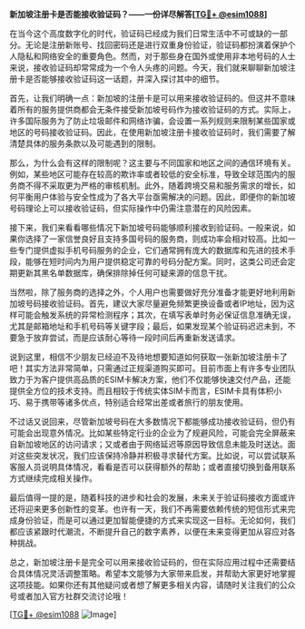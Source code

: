 **新加坡注册卡是否能接收验证码？——一份详尽解答[[TG💪+ @esim1088](https://t.me/s/esim1088)]**

在当今这个高度数字化的时代，验证码已经成为我们日常生活中不可或缺的一部分。无论是注册新账号、找回密码还是进行双重身份验证，验证码都扮演着保护个人隐私和网络安全的重要角色。然而，对于那些身在国外或使用非本地号码的人士来说，接收验证码却常常成为一个令人头疼的问题。今天，我们就来聊聊新加坡注册卡是否能够接收验证码这一话题，并深入探讨其中的细节。

首先，让我们明确一点：新加坡的注册卡是可以用来接收验证码的。但这并不意味着所有的服务提供商都会无条件接受新加坡号码作为接收验证码的方式。实际上，许多国际服务为了防止垃圾邮件和网络诈骗，会设置一系列规则来限制某些国家或地区的号码接收验证码。因此，在使用新加坡注册卡接收验证码时，我们需要了解清楚具体的服务条款以及可能遇到的限制。

那么，为什么会有这样的限制呢？这主要与不同国家和地区之间的通信环境有关。例如，某些地区可能存在较高的欺诈率或者较低的安全标准，导致全球范围内的服务商不得不采取更为严格的审核机制。此外，随着跨境交易和服务需求的增长，如何平衡用户体验与安全性成为了各大平台亟需解决的问题。因此，即便你的新加坡号码理论上可以接收验证码，但实际操作中仍需注意潜在的风险因素。

接下来，我们来看看哪些情况下新加坡号码能够顺利接收到验证码。一般来说，如果你选择了一家信誉良好且支持多国号码的服务商，则成功率会相对较高。比如一些专门提供虚拟手机号码服务的企业，它们通常拥有庞大的数据库和先进的技术手段，能够在短时间内为用户提供稳定可靠的号码分配方案。同时，这类公司还会定期更新其黑名单数据库，确保排除掉任何可疑来源的信息干扰。

当然啦，除了服务商的选择之外，个人用户也需要做好充分准备才能更好地利用新加坡号码接收验证码。首先，建议大家尽量避免频繁更换设备或者IP地址，因为这样可能会触发系统的异常检测程序；其次，在填写表单时务必保证信息准确无误，尤其是邮箱地址和手机号码等关键字段；最后，如果发现某个验证码迟迟未到，不要急于放弃尝试，而是应该耐心等待一段时间后再重新发送请求。

说到这里，相信不少朋友已经迫不及待地想要知道如何获取一张新加坡注册卡了吧！其实方法非常简单，只需通过正规渠道购买即可。目前市面上有许多专业团队致力于为客户提供高品质的ESIM卡解决方案，他们不仅能够快速交付产品，还能提供全方位的技术支持。而且相较于传统实体SIM卡而言，ESIM卡具有体积小巧、易于携带等诸多优点，特别适合经常出差或者旅行的朋友使用。

不过话又说回来，尽管新加坡号码在大多数情况下都能够成功接收验证码，但仍有可能会出现意外情况。比如某些特定行业的企业为了规避风险，可能会完全屏蔽来自新加坡地区的访问请求；又或者由于网络延迟等原因导致信息未能及时送达。面对这些突发状况，我们应该保持冷静并积极寻求替代方案。比如说，可以尝试联系客服人员说明具体情况，看看是否可以获得额外的帮助；或者直接切换到备用联系方式继续完成相关操作。

最后值得一提的是，随着科技的进步和社会的发展，未来关于验证码接收方面或许还将迎来更多创新性的变革。也许有一天，我们不再需要依赖传统的短信形式来完成身份验证，而是可以通过更加智能便捷的方式来实现这一目标。无论如何，我们都应该紧跟时代潮流，不断提升自己的数字素养，以便在未来变得更加从容应对各种挑战。

总之，新加坡注册卡是完全可以用来接收验证码的，但在实际应用过程中还需要结合具体情况灵活调整策略。希望本文能够为大家带来启发，并帮助大家更好地掌握这项技能。如果你还有其他疑问或者想了解更多相关内容，请随时关注我们的公众号或者加入官方社群交流讨论哦！

[[TG💪+ @esim1088](https://t.me/s/esim1088) ![Image](https://i.postimg.cc/4NQfJmqS/Snipaste-2025-05-13-00-14-12.png)]